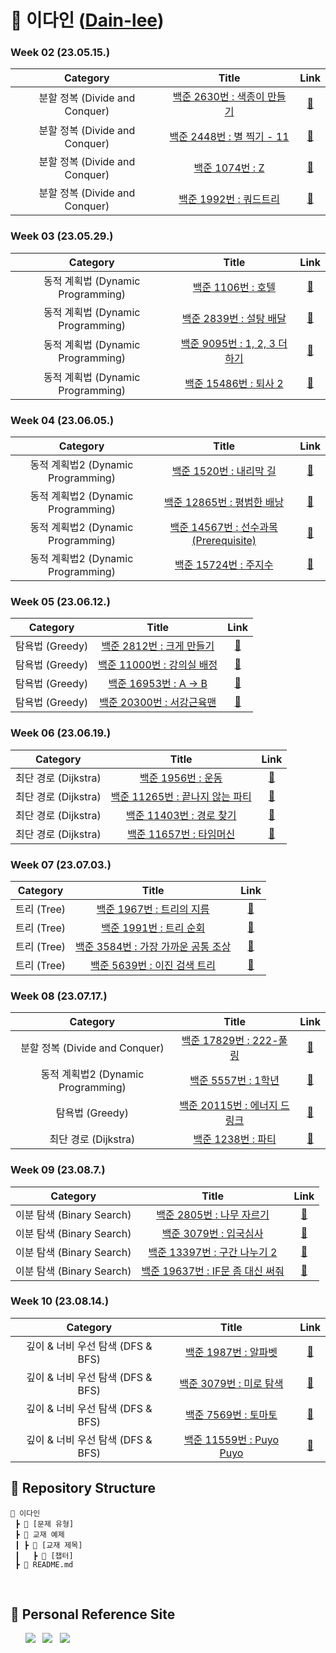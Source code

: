 # 🌱 이다인 ([Dain-lee](https://github.com/dain-lee))

### Week 02 (23.05.15.)

|            Category            |                                     Title                                      |                                                                                                                 Link                                                                                                                  |
| :----------------------------: | :----------------------------------------------------------------------------: | :-----------------------------------------------------------------------------------------------------------------------------------------------------------------------------------------------------------------------------------: |
| 분할 정복 (Divide and Conquer) | <a href="https://www.acmicpc.net/problem/2630">백준 2630번 : 색종이 만들기</a> | <a href="https://github.com/dain-lee/Aim_To_Platinum/blob/main/%EC%9D%B4%EB%8B%A4%EC%9D%B8/%EB%B6%84%ED%95%A0%20%EC%A0%95%EB%B3%B5(Divide%20and%20Conquer)/BOJ_2630_%EC%83%89%EC%A2%85%EC%9D%B4%EB%A7%8C%EB%93%A4%EA%B8%B0.py">🔗</a> |
| 분할 정복 (Divide and Conquer) | <a href="https://www.acmicpc.net/problem/2448">백준 2448번 : 별 찍기 - 11</a>  |             <a href="https://github.com/dain-lee/Aim_To_Platinum/blob/main/%EC%9D%B4%EB%8B%A4%EC%9D%B8/%EB%B6%84%ED%95%A0%20%EC%A0%95%EB%B3%B5(Divide%20and%20Conquer)/BOJ_2448_%EB%B3%84%EC%B0%8D%EA%B8%B0-11.py">🔗</a>             |
| 분할 정복 (Divide and Conquer) |       <a href="https://www.acmicpc.net/problem/1074">백준 1074번 : Z</a>       |                           <a href="https://github.com/dain-lee/Aim_To_Platinum/blob/main/%EC%9D%B4%EB%8B%A4%EC%9D%B8/%EB%B6%84%ED%95%A0%20%EC%A0%95%EB%B3%B5(Divide%20and%20Conquer)/BOJ_1074_Z.py">🔗</a>                            |
| 분할 정복 (Divide and Conquer) |   <a href="https://www.acmicpc.net/problem/1992">백준 1992번 : 쿼드트리</a>    |          <a href="https://github.com/dain-lee/Aim_To_Platinum/blob/main/%EC%9D%B4%EB%8B%A4%EC%9D%B8/%EB%B6%84%ED%95%A0%20%EC%A0%95%EB%B3%B5(Divide%20and%20Conquer)/BOJ_1992_%EC%BF%BC%EB%93%9C%ED%8A%B8%EB%A6%AC.py">🔗</a>          |

### Week 03 (23.05.29.)

|             Category              |                                      Title                                      |                                                                                                            Link                                                                                                             |
| :-------------------------------: | :-----------------------------------------------------------------------------: | :-------------------------------------------------------------------------------------------------------------------------------------------------------------------------------------------------------------------------: |
| 동적 계획법 (Dynamic Programming) |      <a href="https://www.acmicpc.net/problem/1106">백준 1106번 : 호텔</a>      |          <a href="https://github.com/dain-lee/Aim_To_Platinum/blob/main/%EC%9D%B4%EB%8B%A4%EC%9D%B8/%EB%8F%99%EC%A0%81%20%EA%B3%84%ED%9A%8D%EB%B2%95(Dynamic%20Programming)/BOJ_1106_%ED%98%B8%ED%85%94.py">🔗</a>          |
| 동적 계획법 (Dynamic Programming) |   <a href="https://www.acmicpc.net/problem/2839">백준 2839번 : 설탕 배달</a>    | <a href="https://github.com/dain-lee/Aim_To_Platinum/blob/main/%EC%9D%B4%EB%8B%A4%EC%9D%B8/%EB%8F%99%EC%A0%81%20%EA%B3%84%ED%9A%8D%EB%B2%95(Dynamic%20Programming)/BOJ_2839_%EC%84%A4%ED%83%95%EB%B0%B0%EB%8B%AC.py">🔗</a> |
| 동적 계획법 (Dynamic Programming) | <a href="https://www.acmicpc.net/problem/9095">백준 9095번 : 1, 2, 3 더하기</a> | <a href="https://github.com/dain-lee/Aim_To_Platinum/blob/main/%EC%9D%B4%EB%8B%A4%EC%9D%B8/%EB%8F%99%EC%A0%81%20%EA%B3%84%ED%9A%8D%EB%B2%95(Dynamic%20Programming)/BOJ_9095_1%2C2%2C3%EB%8D%94%ED%95%98%EA%B8%B0.py">🔗</a> |
| 동적 계획법 (Dynamic Programming) |    <a href="https://www.acmicpc.net/problem/15486">백준 15486번 : 퇴사 2</a>    |         <a href="https://github.com/dain-lee/Aim_To_Platinum/blob/main/%EC%9D%B4%EB%8B%A4%EC%9D%B8/%EB%8F%99%EC%A0%81%20%EA%B3%84%ED%9A%8D%EB%B2%95(Dynamic%20Programming)/BOJ_15486_%ED%87%B4%EC%82%AC2.py">🔗</a>         |

### Week 04 (23.06.05.)

|              Category              |                                           Title                                            |                                                                                                                  Link                                                                                                                  |
| :--------------------------------: | :----------------------------------------------------------------------------------------: | :------------------------------------------------------------------------------------------------------------------------------------------------------------------------------------------------------------------------------------: |
| 동적 계획법2 (Dynamic Programming) |         <a href="https://www.acmicpc.net/problem/1520">백준 1520번 : 내리막 길</a>         |      <a href="https://github.com/dain-lee/Aim_To_Platinum/blob/main/%EC%9D%B4%EB%8B%A4%EC%9D%B8/%EB%8F%99%EC%A0%81%20%EA%B3%84%ED%9A%8D%EB%B2%952(Dynamic%20Programming)/BOJ_1520_%EB%82%B4%EB%A6%AC%EB%A7%89%EA%B8%B8.py">🔗</a>      |
| 동적 계획법2 (Dynamic Programming) |       <a href="https://www.acmicpc.net/problem/12865">백준 12865번 : 평범한 배낭</a>       | <a href="https://github.com/dain-lee/Aim_To_Platinum/blob/main/%EC%9D%B4%EB%8B%A4%EC%9D%B8/%EB%8F%99%EC%A0%81%20%EA%B3%84%ED%9A%8D%EB%B2%952(Dynamic%20Programming)/BOJ_12865_%ED%8F%89%EB%B2%94%ED%95%9C%EB%B0%B0%EB%82%AD.py">🔗</a> |
| 동적 계획법2 (Dynamic Programming) | <a href="https://www.acmicpc.net/problem/14567">백준 14567번 : 선수과목 (Prerequisite)</a> |     <a href="https://github.com/dain-lee/Aim_To_Platinum/blob/main/%EC%9D%B4%EB%8B%A4%EC%9D%B8/%EB%8F%99%EC%A0%81%20%EA%B3%84%ED%9A%8D%EB%B2%952(Dynamic%20Programming)/BOJ_14567_%EC%84%A0%EC%88%98%EA%B3%BC%EB%AA%A9.py">🔗</a>      |
| 동적 계획법2 (Dynamic Programming) |         <a href="https://www.acmicpc.net/problem/15724">백준 15724번 : 주지수</a>          |          <a href="https://github.com/dain-lee/Aim_To_Platinum/blob/main/%EC%9D%B4%EB%8B%A4%EC%9D%B8/%EB%8F%99%EC%A0%81%20%EA%B3%84%ED%9A%8D%EB%B2%952(Dynamic%20Programming)/BOJ_15724_%EC%A3%BC%EC%A7%80%EC%88%98.py">🔗</a>          |

### Week 05 (23.06.12.)

|    Category     |                                     Title                                      |                                                                                                Link                                                                                                |
| :-------------: | :----------------------------------------------------------------------------: | :------------------------------------------------------------------------------------------------------------------------------------------------------------------------------------------------: |
| 탐욕법 (Greedy) |  <a href="https://www.acmicpc.net/problem/2812">백준 2812번 : 크게 만들기</a>  | <a href="https://github.com/dain-lee/Aim_To_Platinum/blob/main/%EC%9D%B4%EB%8B%A4%EC%9D%B8/%ED%83%90%EC%9A%95%EB%B2%95(Greedy)/BOJ_2812_%ED%81%AC%EA%B2%8C_%EB%A7%8C%EB%93%A4%EA%B8%B0.py">🔗</a>  |
| 탐욕법 (Greedy) | <a href="https://www.acmicpc.net/problem/11000">백준 11000번 : 강의실 배정</a> | <a href="https://github.com/dain-lee/Aim_To_Platinum/blob/main/%EC%9D%B4%EB%8B%A4%EC%9D%B8/%ED%83%90%EC%9A%95%EB%B2%95(Greedy)/BOJ_11000_%EA%B0%95%EC%9D%98%EC%8B%A4_%EB%B0%B0%EC%A0%95.py">🔗</a> |
| 탐욕법 (Greedy) |   <a href="https://www.acmicpc.net/problem/16953">백준 16953번 : A -> B</a>    |                      <a href="https://github.com/dain-lee/Aim_To_Platinum/blob/main/%EC%9D%B4%EB%8B%A4%EC%9D%B8/%ED%83%90%EC%9A%95%EB%B2%95(Greedy)/BOJ_16953_A-B.py">🔗</a>                       |
| 탐욕법 (Greedy) | <a href="https://www.acmicpc.net/problem/20300">백준 20300번 : 서강근육맨</a>  | <a href="https://github.com/dain-lee/Aim_To_Platinum/blob/main/%EC%9D%B4%EB%8B%A4%EC%9D%B8/%ED%83%90%EC%9A%95%EB%B2%95(Greedy)/BOJ_20300_%EC%84%9C%EA%B0%95%EA%B7%BC%EC%9C%A1%EB%A7%A8.py">🔗</a>  |

### Week 06 (23.06.19.)

|       Category       |                                        Title                                        |                                                                                                                Link                                                                                                                 |
| :------------------: | :---------------------------------------------------------------------------------: | :---------------------------------------------------------------------------------------------------------------------------------------------------------------------------------------------------------------------------------: |
| 최단 경로 (Dijkstra) |        <a href="https://www.acmicpc.net/problem/1956">백준 1956번 : 운동</a>        |                         <a href="https://github.com/dain-lee/Aim_To_Platinum/blob/main/%EC%9D%B4%EB%8B%A4%EC%9D%B8/%EC%B5%9C%EB%8B%A8%20%EA%B2%BD%EB%A1%9C(Dijkstra)/BOJ_1956_%EC%9A%B4%EB%8F%99.py">🔗</a>                         |
| 최단 경로 (Dijkstra) | <a href="https://www.acmicpc.net/problem/11265">백준 11265번 : 끝나지 않는 파티</a> | <a href="https://github.com/dain-lee/Aim_To_Platinum/blob/main/%EC%9D%B4%EB%8B%A4%EC%9D%B8/%EC%B5%9C%EB%8B%A8%20%EA%B2%BD%EB%A1%9C(Dijkstra)/BOJ_11265_%EB%81%9D%EB%82%98%EC%A7%80_%EC%95%8A%EB%8A%94_%ED%8C%8C%ED%8B%B0.py">🔗</a> |
| 최단 경로 (Dijkstra) |    <a href="https://www.acmicpc.net/problem/11403">백준 11403번 : 경로 찾기</a>     |               <a href="https://github.com/dain-lee/Aim_To_Platinum/blob/main/%EC%9D%B4%EB%8B%A4%EC%9D%B8/%EC%B5%9C%EB%8B%A8%20%EA%B2%BD%EB%A1%9C(Dijkstra)/BOJ_11403_%EA%B2%BD%EB%A1%9C_%EC%B0%BE%EA%B8%B0.py">🔗</a>               |
| 최단 경로 (Dijkstra) |     <a href="https://www.acmicpc.net/problem/11657">백준 11657번 : 타임머신</a>     |               <a href="https://github.com/dain-lee/Aim_To_Platinum/blob/main/%EC%9D%B4%EB%8B%A4%EC%9D%B8/%EC%B5%9C%EB%8B%A8%20%EA%B2%BD%EB%A1%9C(Dijkstra)/BOJ_11657_%ED%83%80%EC%9E%84%EB%A8%B8%EC%8B%A0.py">🔗</a>                |

### Week 07 (23.07.03.)

|  Category   |                                         Title                                          |                                                                                                             Link                                                                                                             |
| :---------: | :------------------------------------------------------------------------------------: | :--------------------------------------------------------------------------------------------------------------------------------------------------------------------------------------------------------------------------: |
| 트리 (Tree) |      <a href="https://www.acmicpc.net/problem/1967">백준 1967번 : 트리의 지름</a>      |                    <a href="https://github.com/dain-lee/Aim_To_Platinum/blob/main/%EC%9D%B4%EB%8B%A4%EC%9D%B8/%ED%8A%B8%EB%A6%AC(Tree)/BOJ_1967_%ED%8A%B8%EB%A6%AC%EC%9D%98_%EC%A7%80%EB%A6%84.py">🔗</a>                    |
| 트리 (Tree) |       <a href="https://www.acmicpc.net/problem/1991">백준 1991번 : 트리 순회</a>       |                        <a href="https://github.com/dain-lee/Aim_To_Platinum/blob/main/%EC%9D%B4%EB%8B%A4%EC%9D%B8/%ED%8A%B8%EB%A6%AC(Tree)/BOJ_1991_%ED%8A%B8%EB%A6%AC_%EC%88%9C%ED%9A%8C.py">🔗</a>                         |
| 트리 (Tree) | <a href="https://www.acmicpc.net/problem/3584">백준 3584번 : 가장 가까운 공통 조상</a> | <a href="https://github.com/dain-lee/Aim_To_Platinum/blob/main/%EC%9D%B4%EB%8B%A4%EC%9D%B8/%ED%8A%B8%EB%A6%AC(Tree)/BOJ_3584_%EA%B0%80%EC%9E%A5_%EA%B0%80%EA%B9%8C%EC%9A%B4_%EA%B3%B5%ED%86%B5_%EC%A1%B0%EC%83%81.py">🔗</a> |
| 트리 (Tree) |    <a href="https://www.acmicpc.net/problem/5639">백준 5639번 : 이진 검색 트리</a>     |               <a href="https://github.com/dain-lee/Aim_To_Platinum/blob/main/%EC%9D%B4%EB%8B%A4%EC%9D%B8/%ED%8A%B8%EB%A6%AC(Tree)/BOJ_5639_%EC%9D%B4%EC%A7%84_%EA%B2%80%EC%83%89_%ED%8A%B8%EB%A6%AC.py">🔗</a>               |

### Week 08 (23.07.17.)

|              Category              |                                      Title                                       |                                                                                                    Link                                                                                                     |
| :--------------------------------: | :------------------------------------------------------------------------------: | :---------------------------------------------------------------------------------------------------------------------------------------------------------------------------------------------------------: |
|   분할 정복 (Divide and Conquer)   |   <a href="https://www.acmicpc.net/problem/17829">백준 17829번 : 222-풀링</a>    |   <a href="https://github.com/dain-lee/Aim_To_Platinum/blob/main/%EC%9D%B4%EB%8B%A4%EC%9D%B8/%EB%B6%84%ED%95%A0%20%EC%A0%95%EB%B3%B5(Divide%20and%20Conquer)/BOJ_17829_222-%ED%92%80%EB%A7%81.py">🔗</a>    |
| 동적 계획법2 (Dynamic Programming) |      <a href="https://www.acmicpc.net/problem/5557">백준 5557번 : 1학년</a>      | <a href="https://github.com/dain-lee/Aim_To_Platinum/blob/main/%EC%9D%B4%EB%8B%A4%EC%9D%B8/%EB%8F%99%EC%A0%81%20%EA%B3%84%ED%9A%8D%EB%B2%952(Dynamic%20Programming)/BOJ_5557_1%ED%95%99%EB%85%84.py">🔗</a> |
|          탐욕법 (Greedy)           | <a href="https://www.acmicpc.net/problem/20115">백준 20115번 : 에너지 드링크</a> | <a href="https://github.com/dain-lee/Aim_To_Platinum/blob/main/%EC%9D%B4%EB%8B%A4%EC%9D%B8/%ED%83%90%EC%9A%95%EB%B2%95(Greedy)/BOJ_20115_%EC%97%90%EB%84%88%EC%A7%80_%EB%93%9C%EB%A7%81%ED%81%AC.py">🔗</a> |
|        최단 경로 (Dijkstra)        |      <a href="https://www.acmicpc.net/problem/1238">백준 1238번 : 파티</a>       |             <a href="https://github.com/dain-lee/Aim_To_Platinum/blob/main/%EC%9D%B4%EB%8B%A4%EC%9D%B8/%EC%B5%9C%EB%8B%A8%20%EA%B2%BD%EB%A1%9C(Dijkstra)/BOJ_1238_%ED%8C%8C%ED%8B%B0.py">🔗</a>             |

### Week 09 (23.08.7.)

|         Category          |                                        Title                                         |                                                                                                                 Link                                                                                                                 |
| :-----------------------: | :----------------------------------------------------------------------------------: | :----------------------------------------------------------------------------------------------------------------------------------------------------------------------------------------------------------------------------------: |
| 이분 탐색 (Binary Search) |     <a href="https://www.acmicpc.net/problem/2805">백준 2805번 : 나무 자르기</a>     |        <a href="https://github.com/dain-lee/Aim_To_Platinum/blob/main/%EC%9D%B4%EB%8B%A4%EC%9D%B8/%EC%9D%B4%EB%B6%84%20%ED%83%90%EC%83%89(Binary%20Search)/BOJ_2805_%EB%82%98%EB%AC%B4_%EC%9E%90%EB%A5%B4%EA%B8%B0.py">🔗</a>        |
| 이분 탐색 (Binary Search) |      <a href="https://www.acmicpc.net/problem/3079">백준 3079번 : 입국심사</a>       |             <a href="https://github.com/dain-lee/Aim_To_Platinum/blob/main/%EC%9D%B4%EB%8B%A4%EC%9D%B8/%EC%9D%B4%EB%B6%84%20%ED%83%90%EC%83%89(Binary%20Search)/BOJ_3079_%EC%9E%85%EA%B5%AD%EC%8B%AC%EC%82%AC.py">🔗</a>             |
| 이분 탐색 (Binary Search) |   <a href="https://www.acmicpc.net/problem/13397">백준 13397번 : 구간 나누기 2</a>   |       <a href="https://github.com/dain-lee/Aim_To_Platinum/blob/main/%EC%9D%B4%EB%8B%A4%EC%9D%B8/%EC%9D%B4%EB%B6%84%20%ED%83%90%EC%83%89(Binary%20Search)/BOJ_13397_%EA%B5%AC%EA%B0%84_%EB%82%98%EB%88%84%EA%B8%B02.py">🔗</a>       |
| 이분 탐색 (Binary Search) | <a href="https://www.acmicpc.net/problem/19637">백준 19637번 : IF문 좀 대신 써줘</a> | <a href="https://github.com/dain-lee/Aim_To_Platinum/blob/main/%EC%9D%B4%EB%8B%A4%EC%9D%B8/%EC%9D%B4%EB%B6%84%20%ED%83%90%EC%83%89(Binary%20Search)/BOJ_19637_IF%EB%AC%B8_%EC%A2%80_%EB%8C%80%EC%8B%A0_%EC%8D%A8%EC%A4%98.py">🔗</a> |

### Week 10 (23.08.14.)

|             Category              |                                    Title                                     |                                                                                                                                        Link                                                                                                                                         |
| :-------------------------------: | :--------------------------------------------------------------------------: | :---------------------------------------------------------------------------------------------------------------------------------------------------------------------------------------------------------------------------------------------------------------------------------: |
| 깊이 & 너비 우선 탐색 (DFS & BFS) |   <a href="https://www.acmicpc.net/problem/1987">백준 1987번 : 알파벳</a>    |      <a href="https://github.com/dain-lee/Aim_To_Platinum/blob/main/%EC%9D%B4%EB%8B%A4%EC%9D%B8/%EB%B0%B1%EC%A4%80/%EA%B9%8A%EC%9D%B4%20%26%20%EB%84%88%EB%B9%84%20%EC%9A%B0%EC%84%A0%20%ED%83%90%EC%83%89%20(DFS%20%26%20BFS)/BOJ_1987_%EC%95%8C%ED%8C%8C%EB%B2%B3.py">🔗</a>      |
| 깊이 & 너비 우선 탐색 (DFS & BFS) |  <a href="https://www.acmicpc.net/problem/2178">백준 3079번 : 미로 탐색</a>  | <a href="https://github.com/dain-lee/Aim_To_Platinum/blob/main/%EC%9D%B4%EB%8B%A4%EC%9D%B8/%EB%B0%B1%EC%A4%80/%EA%B9%8A%EC%9D%B4%20%26%20%EB%84%88%EB%B9%84%20%EC%9A%B0%EC%84%A0%20%ED%83%90%EC%83%89%20(DFS%20%26%20BFS)/BOJ_2178_%EB%AF%B8%EB%A1%9C_%ED%83%90%EC%83%89.py">🔗</a> |
| 깊이 & 너비 우선 탐색 (DFS & BFS) |   <a href="https://www.acmicpc.net/problem/7569">백준 7569번 : 토마토</a>    |      <a href="https://github.com/dain-lee/Aim_To_Platinum/blob/main/%EC%9D%B4%EB%8B%A4%EC%9D%B8/%EB%B0%B1%EC%A4%80/%EA%B9%8A%EC%9D%B4%20%26%20%EB%84%88%EB%B9%84%20%EC%9A%B0%EC%84%A0%20%ED%83%90%EC%83%89%20(DFS%20%26%20BFS)/BOJ_7569_%ED%86%A0%EB%A7%88%ED%86%A0.py">🔗</a>      |
| 깊이 & 너비 우선 탐색 (DFS & BFS) | <a href="https://www.acmicpc.net/problem/11559">백준 11559번 : Puyo Puyo</a> |              <a href="https://github.com/dain-lee/Aim_To_Platinum/blob/main/%EC%9D%B4%EB%8B%A4%EC%9D%B8/%EB%B0%B1%EC%A4%80/%EA%B9%8A%EC%9D%B4%20%26%20%EB%84%88%EB%B9%84%20%EC%9A%B0%EC%84%A0%20%ED%83%90%EC%83%89%20(DFS%20%26%20BFS)/BOJ_11559_Puyo_Puyo.py">🔗</a>               |

## 📍 Repository Structure

```
📂 이다인
 ┣ 📂 [문제 유형]
 ┣ 📂 교재 예제
 ┃ ┣ 📂 [교재 제목]
 ┃   ┣ 📂 [챕터]
 ┣ 📜 README.md
```

<br>

## 📍 Personal Reference Site

&nbsp;&nbsp;&nbsp;&nbsp;&nbsp; <a href="https://blog.naver.com/b1urrr"><img src="https://img.shields.io/badge/Naver-03C75A?style=for-the-badge&logo=naver&logoColor=white"></a> &nbsp; <a href="https://teal-floss-6e7.notion.site/Java-Syntax-and-Concepts-dc9253f0d556426e855ca129f54f9e61"><img src="https://img.shields.io./badge/Java-000000?style=for-the-badge&logo=notion&logoColor=white"></a> &nbsp; <a href="https://teal-floss-6e7.notion.site/Algorithm-56f55387bbff4430a6ea9df06187d9ab"><img src="https://img.shields.io./badge/Algorithm-000000?style=for-the-badge&logo=notion&logoColor=white"></a>

